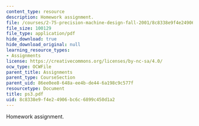 ```yaml
---
content_type: resource
description: Homework assignment.
file: /courses/2-75-precision-machine-design-fall-2001/8c8338e9f4e24906bc6c6899c450d1a2_ps3.pdf
file_size: 100129
file_type: application/pdf
hide_download: true
hide_download_original: null
learning_resource_types:
- Assignments
license: https://creativecommons.org/licenses/by-nc-sa/4.0/
ocw_type: OCWFile
parent_title: Assignments
parent_type: CourseSection
parent_uid: 86ee0ee8-648a-ee4b-de44-6a198c9c577f
resourcetype: Document
title: ps3.pdf
uid: 8c8338e9-f4e2-4906-bc6c-6899c450d1a2
---
```

Homework assignment.